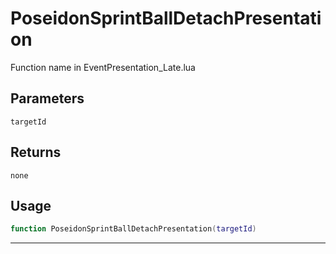 # PoseidonSprintBallDetachPresentation
Function name in EventPresentation_Late.lua
## Parameters
`targetId`
## Returns
`none`
## Usage
```lua
function PoseidonSprintBallDetachPresentation(targetId)
```
---
